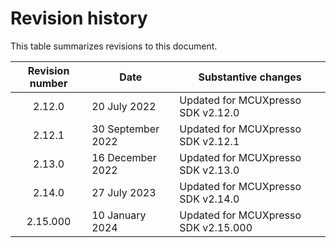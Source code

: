 # Revision history

This table summarizes revisions to this document.

|Revision number|Date|Substantive changes|
|:-------------:|----|-------------------|
|2.12.0|20 July 2022|Updated for MCUXpresso SDK v2.12.0|
|2.12.1|30 September 2022|Updated for MCUXpresso SDK v2.12.1|
|2.13.0|16 December 2022|Updated for MCUXpresso SDK v2.13.0|
|2.14.0|27 July 2023|Updated for MCUXpresso SDK v2.14.0|
|2.15.000|10 January 2024|Updated for MCUXpresso SDK v2.15.000|

